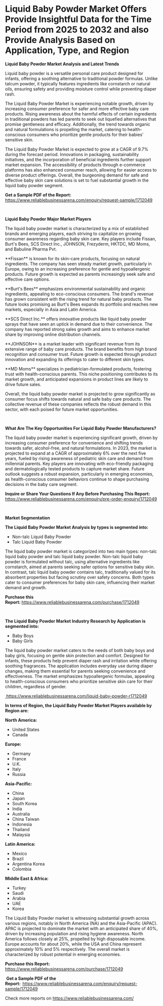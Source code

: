 <p><h1>Liquid Baby Powder Market Offers Provide Insightful Data for the Time Period from 2025 to 2032 and also Provide Analysis Based on Application, Type, and Region</h1></p><p><strong>Liquid Baby Powder Market Analysis and Latest Trends</strong></p>
<p><p>Liquid baby powder is a versatile personal care product designed for infants, offering a soothing alternative to traditional powder formulas. Unlike talcum powder, it typically features ingredients like cornstarch or natural oils, ensuring safety and providing moisture control while preventing diaper rash. </p><p>The Liquid Baby Powder Market is experiencing notable growth, driven by increasing consumer preference for safer and more effective baby care products. Rising awareness about the harmful effects of certain ingredients in traditional powders has led parents to seek out liquefied alternatives that promise gentleness and efficacy. Additionally, the trend towards organic and natural formulations is propelling the market, catering to health-conscious consumers who prioritize gentle products for their babies' sensitive skin.</p><p>The Liquid Baby Powder Market is expected to grow at a CAGR of 9.7% during the forecast period. Innovations in packaging, sustainability initiatives, and the incorporation of beneficial ingredients further support market expansion. The accessibility of products through e-commerce platforms has also enhanced consumer reach, allowing for easier access to diverse product offerings. Overall, the burgeoning demand for safe and effective baby skin care solutions is set to fuel substantial growth in the liquid baby powder segment.</p></p>
<p><strong>Get a Sample PDF of the Report:&nbsp;</strong> <a href="https://www.reliablebusinessarena.com/enquiry/request-sample/1712049?utm_campaign=3558&utm_medium=2&utm_source=Github&utm_content=ia&utm_term=27032025&utm_id=liquid-baby-powder">https://www.reliablebusinessarena.com/enquiry/request-sample/1712049</a></p>
<p>&nbsp;</p>
<p><strong>Liquid Baby Powder Major Market Players</strong></p>
<p><p>The liquid baby powder market is characterized by a mix of established brands and emerging players, each striving to capitalize on growing consumer awareness regarding baby skin care. Key players include Fissan, Burt's Bees, SCS Direct Inc., JOHNSON, Frezyderm, HKTDC, MD Moms, and Babuline Pharma Pvt.</p><p>**Fissan** is known for its skin-care products, focusing on natural ingredients. The company has seen steady market growth, particularly in Europe, owing to an increasing preference for gentle and hypoallergenic products. Future growth is expected as parents increasingly seek safe and effective care options.</p><p>**Burt's Bees** emphasizes environmental sustainability and organic ingredients, appealing to eco-conscious consumers. The brand's revenue has grown consistent with the rising trend for natural baby products. The future looks promising as Burt's Bees expands its portfolio and reaches new markets, especially in Asia and Latin America.</p><p>**SCS Direct Inc.** offers innovative products like liquid baby powder sprays that have seen an uptick in demand due to their convenience. The company has reported strong sales growth and aims to enhance market share by improving online distribution channels.</p><p>**JOHNSON** is a market leader with significant revenue from its extensive range of baby care products. The brand benefits from high brand recognition and consumer trust. Future growth is expected through product innovation and expanding its offerings to cater to different skin types.</p><p>**MD Moms** specializes in pediatrician-formulated products, fostering trust with health-conscious parents. This niche positioning contributes to its market growth, and anticipated expansions in product lines are likely to drive future sales.</p><p>Overall, the liquid baby powder market is projected to grow significantly as consumer focus shifts towards natural and safe baby care products. The collective revenue of these companies reflects the robust demand in this sector, with each poised for future market opportunities.</p></p>
<p>&nbsp;</p>
<p><strong>What Are The Key Opportunities For Liquid Baby Powder Manufacturers?</strong></p>
<p><p>The liquid baby powder market is experiencing significant growth, driven by increasing consumer preference for convenience and shifting trends towards safer, alcohol-free, and natural formulations. In 2023, the market is projected to expand at a CAGR of approximately 6% over the next five years, fueled by rising awareness of pediatric skin care and demand from millennial parents. Key players are innovating with eco-friendly packaging and dermatologically tested products to capture market share. Future outlook suggests a robust expansion, particularly in emerging economies, as health-conscious consumer behaviors continue to shape purchasing decisions in the baby care segment.</p></p>
<p><strong>Inquire or Share Your Questions If Any Before Purchasing This Report:</strong> <a href="https://www.reliablebusinessarena.com/enquiry/pre-order-enquiry/1712049?utm_campaign=3558&utm_medium=2&utm_source=Github&utm_content=ia&utm_term=27032025&utm_id=liquid-baby-powder">https://www.reliablebusinessarena.com/enquiry/pre-order-enquiry/1712049</a></p>
<p>&nbsp;</p>
<p><strong>Market Segmentation</strong></p>
<p><strong>The Liquid Baby Powder Market Analysis by types is segmented into:</strong></p>
<p><ul><li>Non-talc Liquid Baby Powder</li><li>Talc Liquid Baby Powder</li></ul></p>
<p><p>The liquid baby powder market is categorized into two main types: non-talc liquid baby powder and talc liquid baby powder. Non-talc liquid baby powder is formulated without talc, using alternative ingredients like cornstarch, aimed at parents seeking safer options for sensitive baby skin. In contrast, talc liquid baby powder contains talc, traditionally valued for its absorbent properties but facing scrutiny over safety concerns. Both types cater to consumer preferences for baby skin care, influencing their market demand and growth.</p></p>
<p><strong>Purchase this Report:&nbsp;</strong><a href="https://www.reliablebusinessarena.com/purchase/1712049?utm_campaign=3558&utm_medium=2&utm_source=Github&utm_content=ia&utm_term=27032025&utm_id=liquid-baby-powder">https://www.reliablebusinessarena.com/purchase/1712049</a></p>
<p>&nbsp;</p>
<p><strong>The Liquid Baby Powder Market Industry Research by Application is segmented into:</strong></p>
<p><ul><li>Baby Boys</li><li>Baby Girls</li></ul></p>
<p><p>The liquid baby powder market caters to the needs of both baby boys and baby girls, focusing on gentle skin protection and comfort. Designed for infants, these products help prevent diaper rash and irritation while offering soothing fragrances. The application includes everyday use during diaper changes, making them essential for parents seeking convenience and effectiveness. The market emphasizes hypoallergenic formulas, appealing to health-conscious consumers who prioritize sensitive skin care for their children, regardless of gender.</p></p>
<p><a href="https://www.reliablebusinessarena.com/liquid-baby-powder-r1712049?utm_campaign=3558&utm_medium=2&utm_source=Github&utm_content=ia&utm_term=27032025&utm_id=liquid-baby-powder">&nbsp;https://www.reliablebusinessarena.com/liquid-baby-powder-r1712049</a></p>
<p><strong>In terms of Region, the Liquid Baby Powder Market Players available by Region are:</strong></p>
<p>
    <p> <strong> North America: </strong>
        <ul>
            <li>United States</li>
            <li>Canada</li>
        </ul>
        </p> 
    <p> <strong> Europe: </strong>
        <ul>
            <li>Germany</li>
            <li>France</li>
            <li>U.K.</li>
            <li>Italy</li>
            <li>Russia</li>
        </ul>
        </p> 
    <p> <strong> Asia-Pacific: </strong>
        <ul>
            <li>China</li>
            <li>Japan</li>
            <li>South Korea</li>
            <li>India</li>
            <li>Australia</li>
            <li>China Taiwan</li>
            <li>Indonesia</li>
            <li>Thailand</li>
            <li>Malaysia</li>
        </ul>
        </p> 
    <p> <strong> Latin America: </strong>
        <ul>
            <li>Mexico</li>
            <li>Brazil</li>
            <li>Argentina Korea</li>
            <li>Colombia</li>
        </ul>
        </p> 
    <p> <strong> Middle East & Africa: </strong>
        <ul>
            <li>Turkey</li>
            <li>Saudi</li>
            <li>Arabia</li>
            <li>UAE</li>
            <li>Korea</li>
        </ul>
    </p>
    </p>
<p><p>The Liquid Baby Powder market is witnessing substantial growth across various regions, notably in North America (NA) and the Asia-Pacific (APAC). APAC is projected to dominate the market with an anticipated share of 40%, driven by increasing population and rising hygiene awareness. North America follows closely at 25%, propelled by high disposable income. Europe accounts for about 20%, while the USA and China represent approximately 10% and 5% respectively. The overall market is characterized by robust potential in emerging economies.</p></p>
<p><strong>Purchase this Report: </strong><a href="https://www.reliablebusinessarena.com/purchase/1712049?utm_campaign=3558&utm_medium=2&utm_source=Github&utm_content=ia&utm_term=27032025&utm_id=liquid-baby-powder">https://www.reliablebusinessarena.com/purchase/1712049</a></p>
<p>&nbsp;<strong>Get a Sample PDF of the Report:&nbsp;&nbsp;</strong><a href="https://www.reliablebusinessarena.com/enquiry/request-sample/1712049?utm_campaign=3558&utm_medium=2&utm_source=Github&utm_content=ia&utm_term=27032025&utm_id=liquid-baby-powder">https://www.reliablebusinessarena.com/enquiry/request-sample/1712049</a></p>
<p><strong></strong></p>
<p>Check more reports on <a href="https://www.reliablebusinessarena.com/?utm_campaign=3558&utm_medium=2&utm_source=Github&utm_content=ia&utm_term=27032025&utm_id=liquid-baby-powder">https://www.reliablebusinessarena.com/</a></p>